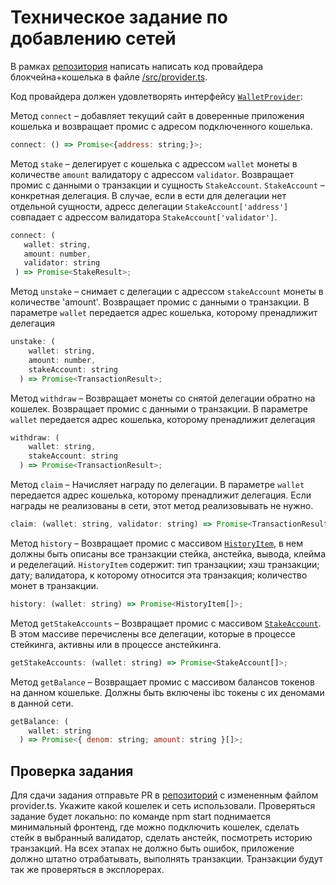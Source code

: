 # Техническое задание по добавлению сетей

В рамках [репозитория](https://github.com/hodla-app/chain-providers) написать написать код провайдера блокчейна+кошелька в файле [/src/provider.ts](https://github.com/hodla-app/chain-providers/blob/main/src/provider.ts).

Код провайдера должен удовлетворять интерфейсу [`WalletProvider`](https://github.com/hodla-app/chain-providers/blob/main/src/types.ts#L20):

Метод `connect` – добавляет текущий сайт в доверенные приложения кошелька и возвращает промис с адресом подключенного кошелька.

```js
connect: () => Promise<{address: string;}>;
```

Метод `stake` – делегирует с кошелька с адрессом `wallet` монеты в количестве `amount` валидатору с адрессом `validator`. Возвращает промис с данными о транзакции и сущность `StakeAccount`. `StakeAccount` – конкретная делегация. В случае, если в ести для делегации нет отдельной сущности, адресс делегации `StakeAccount['address']` совпадает с адрессом валидатора `StakeAccount['validator']`.

```js
connect: (
   wallet: string,
   amount: number,
   validator: string
 ) => Promise<StakeResult>;
```

Метод `unstake` – снимает с делегации c адрессом `stakeAccount` монеты в количестве 'amount'. Возвращает промис с данными о транзакции. В параметре `wallet` передается адрес кошелька, которому пренадлижит делегация

```js
unstake: (
    wallet: string,
    amount: number,
    stakeAccount: string
  ) => Promise<TransactionResult>;
```

Метод `withdraw` – Возвращает монеты со снятой делегации обратно на кошелек. Возвращает промис с данными о транзакции. В параметре `wallet` передается адрес кошелька, которому пренадлижит делегация

```js
withdraw: (
    wallet: string,
    stakeAccount: string
  ) => Promise<TransactionResult>;
```

Метод `claim` – Начисляет награду по делегации. В параметре `wallet` передается адрес кошелька, которому пренадлижит делегация. Если награды не реализованы в сети, этот метод реализовывать не нужно.

```js
claim: (wallet: string, validator: string) => Promise<TransactionResult>;
```

Метод `history` – Возвращает промис с массивом [`HistoryItem`](https://github.com/hodla-app/chain-providers/blob/main/src/types.ts#L66), в нем должны быть описаны все транзакции стейка, анстейка, вывода, клейма и ределегаций. `HistoryItem` содержит: тип транзацкии; хэш транзакции; дату; валидатора, к которому относится эта транзакция; количество монет в транзакции.

```js
history: (wallet: string) => Promise<HistoryItem[]>;
```

Метод `getStakeAccounts` – Возвращает промис с массивом [`StakeAccount`](https://github.com/hodla-app/chain-providers/blob/main/src/types.ts#L46). В этом массиве перечислены все делегации, которые в процессе стейкинга, активны или в процессе анстейкинга.

```js
getStakeAccounts: (wallet: string) => Promise<StakeAccount[]>;
```

Метод `getBalance` – Возвращает промис с массивом балансов токенов на данном кошельке. Должны быть включены ibc токены с их деномами в данной сети.

```js
getBalance: (
    wallet: string
  ) => Promise<{ denom: string; amount: string }[]>;
```

## Проверка задания

Для сдачи задания отправьте PR в [репозиторий](https://github.com/hodla-app/chain-providers/) с измененным файлом provider.ts. Укажите какой кошелек и сеть использовали.
Проверяться задание будет локально: по команде npm start поднимается минимальный фронтенд, где можно подключить кошелек, сделать стейк в выбранный валидатор, сделать анстейк, посмотреть историю транзакций. На всех этапах не должно быть ошибок, приложение должно штатно отрабатывать, выполнять транзакции. Транзакции будут так же проверяться в эксплорерах.
